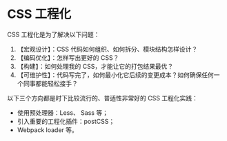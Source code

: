# CSS 工程化

CSS ⼯程化是为了解决以下问题：

1. 【宏观设计】：CSS 代码如何组织、如何拆分、模块结构怎样设计？
2. 【编码优化】：怎样写出更好的 CSS？
3. 【构建】：如何处理我的 CSS，才能让它的打包结果最优？
4. 【可维护性】：代码写完了，如何最⼩化它后续的变更成本？如何确保任何⼀个同事都能轻松接⼿？

以下三个⽅向都是时下⽐较流⾏的、普适性⾮常好的 CSS ⼯程化实践：

* 使用预处理器：Less、 Sass 等；
* 引入重要的⼯程化插件：postCSS；
* Webpack loader 等。
